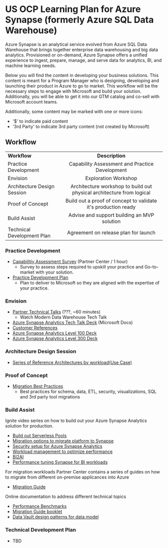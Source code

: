 # US OCP Learning Plan for Azure Synapse (formerly Azure SQL Data Warehouse)

Azure Synapse is an analytical service evolved from Azure SQL Data Warehouse that brings together enterprise data warehousing and big data analytics.  Provisioned or on-demand, Azure Synapse offers a unified experience to ingest, prepare, manage, and serve data for analytics, BI, and machine learning needs.

Below you will find the content in developing your business solutions.  This content is meant for a Program Manager who is designing, developing and launching their product in Azure to go to market.  This workflow will be the necessary steps to engage with Microsoft and build your solution.  Additionally, you will be able to get it into our GTM catalog and co-sell with Microsoft account teams.

Additionally, some content may be marked with one or more icons:
* '$' to indicate paid content
* '3rd Party' to indicate 3rd party content (not created by Microsoft)

## Workflow

|                                            |                                                                                                                                                       |
| ------------------------------------------ | :---------------------------------------------------------------------------------------------------------------------------------------------------: |
| **Workflow**                               |                                                                       **Description**                                                                       |
| Practice Development | Capability Assessment and Practice Development |
| Envision | Exploration Workshop |
| Architecture Design Session | Architecture workshop to build out physical architecture from logical |
| Proof of Concept | Build out a proof of concept to validate it's production ready |
| Build Assist | Advise and support building an MVP solution |
| Technical Development Plan | Agreement on release plan for launch |

### Practice Development

* [Capabilitiy Assessment Survey](https://profitabilitybenchmark.microsoft.com/) (Partner Center / 1 hour)
    * Survey to assess steps required to upskill your practice and Go-to-market with your solution. 
* [Practice Development Plan](TBD)
    * Plan to deliver to Microsoft so they are aligned with the expertise of your practice.

### Envision

* [Partner Technical Talks](http://aka.ms/azurepartnerstechtalks) (???, ~60 minutes)
    * Watch Modern Data Warehouse Tech Talk
* [Azure Synapse Analytics Tech Talk Deck](./1_Envision/Azure%20Synapse%20Analytics%20TT.pptx) (Microsoft Docs)
* [Customer References](./1_Envision/Azure%20Synapse%20Analytics%20Win%20References.pptx)
* [Azure Synapse Analytics Level 100 Deck](./1_Envision/Azure%20Synapse%20Analytics%20L100.pptx)
* [Azure Synapse Analytics Level 300 Deck](./1_Envision/Azure%20Synapse%20Analytics%20L300.pptx)

### Architecture Design Session

* [Series of Reference Architectures by workload(Use Case)](./2_ADS/MDW_ADS_Ref_Arch.pptx)

### Proof of Concept

* [Migration Best Practices](./3_POC/Migration%20to%20Azure%20Synapse%20Analytics.pptx)
    * Best practices for schema, data, ETL, security, visualizations, SQL and 3rd party tool migrations


### Build Assist

Ignite video series on how to build out your Azure Synapse Analytics solution for production.

* [Build out Serverless Pools](https://myignite.techcommunity.microsoft.com/sessions/81054?source=sessions)
* [Migration options to migrate platform to Synapse](https://myignite.techcommunity.microsoft.com/sessions/81582?source=sessions )
* [Security setup for Azure Synapse Analytics](https://myignite.techcommunity.microsoft.com/sessions/81580?source=sessions)
* [Workload management to optimize performance](https://myignite.techcommunity.microsoft.com/sessions/81055?source=sessions)
* [BI2AI](https://myignite.techcommunity.microsoft.com/sessions/81581?source=sessions)
* [Performance tuning Synapse for BI workloads](https://myignite.techcommunity.microsoft.com/sessions/84568?source=sessions)

For migration workloads Partner Center contains a series of guides on how to migrate from different on-premise applicances into Azure

* [Migration Guide](https://partner.microsoft.com/en-us/asset/collection/on-premises-data-warehouse-migration-to-azure-synapse-analtyics)

Online documentation to address different technical topics
* [Performance Benchmarks](./4_BuildAssist/FINAL%20data-warehouse-cloud-benchmark.pdf)
* [Migration Guide booklet](./4_BuildAssist/Migration%20to%20Azure%20Synapse%20Analytics%20-%20All%20Sections.pdf)
* [Data Vault design patterns for data model](./4_BuildAssist/MS_DataVault_Whitepaper_Final.pdf)

### Technical Development Plan
* TBD
